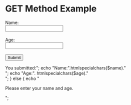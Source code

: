 <!DOCTYPE html>
<html>
<head>
<title>GET Method Example</title>
</head>
<body>
<h1>GET Method Example</h1>
<form method="get" action="">
<label for="name">Name:</label><br>
<input type="text" id="name"
name="name"><br><br>
<label for="age">Age:</label><br>
<input type="number" id="age"
name="age"><br><br>
<input type="submit"value="Submit">
</form>
<?php
II Check if the form is submitted and the 'name
and 'age' GET parameters are set
if (isset($_GET['name'])&& isset($_GET['age'])){
$name = $_GET['name'];
$age =$_GET['age];
echo"<h2>You submitted:</h2>";
echo "Name:".htmlspecialchars($name)."<br>";
echo "Age:". htmlspecialchars($age)."<br>";
} else {
echo "<p>Please enter your name and age.</p>";
</body>
</html>
